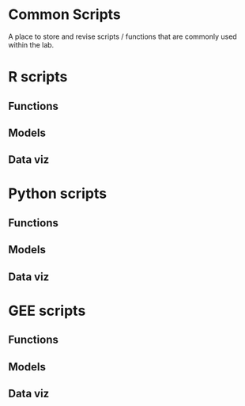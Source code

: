 # Common Scripts
A place to store and revise scripts / functions that are commonly used within the lab.


# R scripts

## Functions


## Models


## Data viz

# Python scripts

## Functions


## Models


## Data viz

# GEE scripts

## Functions


## Models


## Data viz
